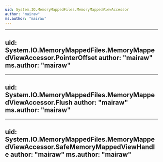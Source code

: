 ```yaml
---
uid: System.IO.MemoryMappedFiles.MemoryMappedViewAccessor
author: "mairaw"
ms.author: "mairaw"
---
```


---
uid: System.IO.MemoryMappedFiles.MemoryMappedViewAccessor.PointerOffset
author: "mairaw"
ms.author: "mairaw"
---

---
uid: System.IO.MemoryMappedFiles.MemoryMappedViewAccessor.Flush
author: "mairaw"
ms.author: "mairaw"
---

---
uid: System.IO.MemoryMappedFiles.MemoryMappedViewAccessor.SafeMemoryMappedViewHandle
author: "mairaw"
ms.author: "mairaw"
---
